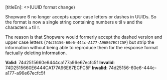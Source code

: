 [titleEn]: <>(UUID format change)

Shopware 6 no longer accepts upper case letters or dashes in UUIDs. So the format is now a single string containing numbers `0` til `9` and the characters `a` til `f`.    

The reason is that Shopware would formerly accept the dashed version and upper case letters (`74d25156-60e6-444c-A177-A96E67ECfC5F`) but strip the information without being able to reproduce them for the response format factually deleting information.

**Valid**: 74d2515660e6444ca177a96e67ecfc5f
**Invalid**: 74D2515660E6444CA177A96E67ECFC5F
**Invalid**: 74d25156-60e6-444c-a177-a96e67ecfc5f
